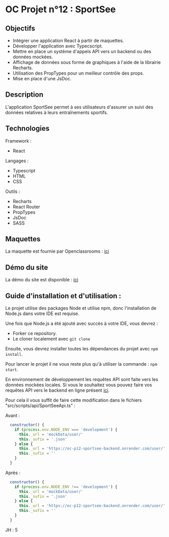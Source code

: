 # OC Projet n°12 : SportSee

## Objectifs
- Intégrer une application React à partir de maquettes.
- Développer l'application avec Typecscript.
- Mettre en place un système d'appels API vers un backend ou des données mockées.
- Affichage de données sous forme de graphiques à l'aide de la librairie Recharts.
- Utilisation des PropTypes pour un meilleur contrôle des props.
- Mise en place d'une JsDoc.

## Description
L'application SportSee permet à ses utilisateurs d'assurer un suivi des données relatives à leurs entraînements sportifs.

## Technologies
Framework :
- React

Langages :
- Typescript
- HTML
- CSS

Outils :
- Recharts
- React Router
- PropTypes
- JsDoc
- SASS

## Maquettes
La maquette est fournie par Openclassrooms : [ici](https://www.figma.com/file/BMomGVZqLZb811mDMShpLu/UI-design-Sportify-FR?node-id=0%3A1)

## Démo du site
La démo du site est disponible : [ici](https://kgabard.github.io/OC_P12_SportSee/)

## Guide d'installation et d'utilisation :
Le projet utilise des packages Node et utilise npm, donc l'installation de Node.js dans votre IDE est requise.

Une fois que Node.js a été ajouté avec succès à votre IDE, vous devrez :
- Forker ce repository.
- Le cloner localement avec `git clone`

Ensuite, vous devrez installer toutes les dépendances du projet avec `npm install`.

Pour lancer le projet il ne vous reste plus qu'à utiliser la commande : `npm start`.

En environnement de développement les requêtes API sont faite vers les données mockées locales. Si vous le souhaitez vous pouvez faire vos requêtes API vers le backend en ligne présent [ici](https://oc-p12-sportsee-backend.onrender.com).

Pour cela il vous suffit de faire cette modification dans le fichiers "src/scripts/api/SportSeeApi.ts" :

Avant :
```js
  constructor() {
    if (process.env.NODE_ENV === 'development') {
      this._url = 'mockData/user/'
      this._sufix = '.json'
    } else {
      this._url = 'https://oc-p12-sportsee-backend.onrender.com/user/'
      this._sufix = ''
    }
  }
```

Après :
```js
  constructor() {
    if (process.env.NODE_ENV !== 'development') {
      this._url = 'mockData/user/'
      this._sufix = '.json'
    } else {
      this._url = 'https://oc-p12-sportsee-backend.onrender.com/user/'
      this._sufix = ''
    }
  }
```

JH : 5